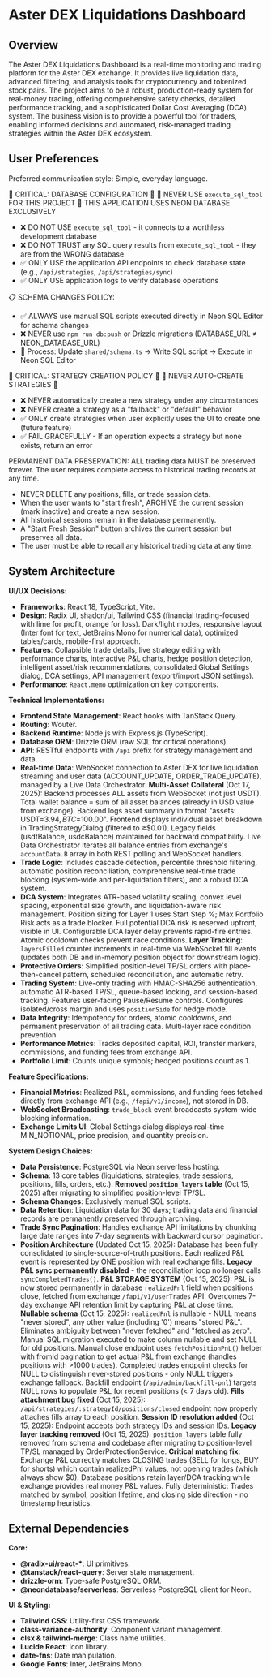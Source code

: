 # Aster DEX Liquidations Dashboard

## Overview
The Aster DEX Liquidations Dashboard is a real-time monitoring and trading platform for the Aster DEX exchange. It provides live liquidation data, advanced filtering, and analysis tools for cryptocurrency and tokenized stock pairs. The project aims to be a robust, production-ready system for real-money trading, offering comprehensive safety checks, detailed performance tracking, and a sophisticated Dollar Cost Averaging (DCA) system. The business vision is to provide a powerful tool for traders, enabling informed decisions and automated, risk-managed trading strategies within the Aster DEX ecosystem.

## User Preferences
Preferred communication style: Simple, everyday language.

🚨 CRITICAL: DATABASE CONFIGURATION 🚨
🛑 NEVER USE `execute_sql_tool` FOR THIS PROJECT 🛑
THIS APPLICATION USES NEON DATABASE EXCLUSIVELY

- ❌ DO NOT USE `execute_sql_tool` - it connects to a worthless development database
- ❌ DO NOT TRUST any SQL query results from `execute_sql_tool` - they are from the WRONG database
- ✅ ONLY USE the application API endpoints to check database state (e.g., `/api/strategies`, `/api/strategies/sync`)
- ✅ ONLY USE application logs to verify database operations

📋 SCHEMA CHANGES POLICY:
- ✅ ALWAYS use manual SQL scripts executed directly in Neon SQL Editor for schema changes
- ❌ NEVER use `npm run db:push` or Drizzle migrations (DATABASE_URL ≠ NEON_DATABASE_URL)
- 📝 Process: Update `shared/schema.ts` → Write SQL script → Execute in Neon SQL Editor

🚨 CRITICAL: STRATEGY CREATION POLICY 🚨
🛑 NEVER AUTO-CREATE STRATEGIES 🛑

- ❌ NEVER automatically create a new strategy under any circumstances
- ❌ NEVER create a strategy as a "fallback" or "default" behavior
- ✅ ONLY create strategies when user explicitly uses the UI to create one (future feature)
- ✅ FAIL GRACEFULLY - If an operation expects a strategy but none exists, return an error

PERMANENT DATA PRESERVATION: ALL trading data MUST be preserved forever. The user requires complete access to historical trading records at any time.
- NEVER DELETE any positions, fills, or trade session data.
- When the user wants to "start fresh", ARCHIVE the current session (mark inactive) and create a new session.
- All historical sessions remain in the database permanently.
- A "Start Fresh Session" button archives the current session but preserves all data.
- The user must be able to recall any historical trading data at any time.

## System Architecture

**UI/UX Decisions:**
- **Frameworks**: React 18, TypeScript, Vite.
- **Design**: Radix UI, shadcn/ui, Tailwind CSS (financial trading-focused with lime for profit, orange for loss). Dark/light modes, responsive layout (Inter font for text, JetBrains Mono for numerical data), optimized tables/cards, mobile-first approach.
- **Features**: Collapsible trade details, live strategy editing with performance charts, interactive P&L charts, hedge position detection, intelligent asset/risk recommendations, consolidated Global Settings dialog, DCA settings, API management (export/import JSON settings).
- **Performance**: `React.memo` optimization on key components.

**Technical Implementations:**
- **Frontend State Management**: React hooks with TanStack Query.
- **Routing**: Wouter.
- **Backend Runtime**: Node.js with Express.js (TypeScript).
- **Database ORM**: Drizzle ORM (raw SQL for critical operations).
- **API**: RESTful endpoints with `/api` prefix for strategy management and data.
- **Real-time Data**: WebSocket connection to Aster DEX for live liquidation streaming and user data (ACCOUNT_UPDATE, ORDER_TRADE_UPDATE), managed by a Live Data Orchestrator. **Multi-Asset Collateral** (Oct 17, 2025): Backend processes ALL assets from WebSocket (not just USDT). Total wallet balance = sum of all asset balances (already in USD value from exchange). Backend logs asset summary in format "assets: USDT=$3.94, BTC=$100.00". Frontend displays individual asset breakdown in TradingStrategyDialog (filtered to ≥$0.01). Legacy fields (usdtBalance, usdcBalance) maintained for backward compatibility. Live Data Orchestrator iterates all balance entries from exchange's `accountData.B` array in both REST polling and WebSocket handlers.
- **Trade Logic**: Includes cascade detection, percentile threshold filtering, automatic position reconciliation, comprehensive real-time trade blocking (system-wide and per-liquidation filters), and a robust DCA system.
- **DCA System**: Integrates ATR-based volatility scaling, convex level spacing, exponential size growth, and liquidation-aware risk management. Position sizing for Layer 1 uses Start Step %; Max Portfolio Risk acts as a trade blocker. Full potential DCA risk is reserved upfront, visible in UI. Configurable DCA layer delay prevents rapid-fire entries. Atomic cooldown checks prevent race conditions. **Layer Tracking**: `layersFilled` counter increments in real-time via WebSocket fill events (updates both DB and in-memory position object for downstream logic).
- **Protective Orders**: Simplified position-level TP/SL orders with place-then-cancel pattern, scheduled reconciliation, and automatic retry.
- **Trading System**: Live-only trading with HMAC-SHA256 authentication, automatic ATR-based TP/SL, queue-based locking, and session-based tracking. Features user-facing Pause/Resume controls. Configures isolated/cross margin and uses `positionSide` for hedge mode.
- **Data Integrity**: Idempotency for orders, atomic cooldowns, and permanent preservation of all trading data. Multi-layer race condition prevention.
- **Performance Metrics**: Tracks deposited capital, ROI, transfer markers, commissions, and funding fees from exchange API.
- **Portfolio Limit**: Counts unique symbols; hedged positions count as 1.

**Feature Specifications:**
- **Financial Metrics**: Realized P&L, commissions, and funding fees fetched directly from exchange API (e.g., `/fapi/v1/income`), not stored in DB.
- **WebSocket Broadcasting**: `trade_block` event broadcasts system-wide blocking information.
- **Exchange Limits UI**: Global Settings dialog displays real-time MIN_NOTIONAL, price precision, and quantity precision.

**System Design Choices:**
- **Data Persistence**: PostgreSQL via Neon serverless hosting.
- **Schema**: 13 core tables (liquidations, strategies, trade sessions, positions, fills, orders, etc.). **Removed `position_layers` table** (Oct 15, 2025) after migrating to simplified position-level TP/SL.
- **Schema Changes**: Exclusively manual SQL scripts.
- **Data Retention**: Liquidation data for 30 days; trading data and financial records are permanently preserved through archiving.
- **Trade Sync Pagination**: Handles exchange API limitations by chunking large date ranges into 7-day segments with backward cursor pagination.
- **Position Architecture** (Updated Oct 15, 2025): Database has been fully consolidated to single-source-of-truth positions. Each realized P&L event is represented by ONE position with real exchange fills. **Legacy P&L sync permanently disabled** - the reconciliation loop no longer calls `syncCompletedTrades()`. **P&L STORAGE SYSTEM** (Oct 15, 2025): P&L is now stored permanently in database `realizedPnl` field when positions close, fetched from exchange `/fapi/v1/userTrades` API. Overcomes 7-day exchange API retention limit by capturing P&L at close time. **Nullable schema** (Oct 15, 2025): `realizedPnl` is nullable - NULL means "never stored", any other value (including '0') means "stored P&L". Eliminates ambiguity between "never fetched" and "fetched as zero". Manual SQL migration executed to make column nullable and set NULL for old positions. Manual close endpoint uses `fetchPositionPnL()` helper with fromId pagination to get actual P&L from exchange (handles positions with >1000 trades). Completed trades endpoint checks for NULL to distinguish never-stored positions - only NULL triggers exchange fallback. Backfill endpoint (`/api/admin/backfill-pnl`) targets NULL rows to populate P&L for recent positions (< 7 days old). **Fills attachment bug fixed** (Oct 15, 2025): `/api/strategies/:strategyId/positions/closed` endpoint now properly attaches fills array to each position. **Session ID resolution added** (Oct 15, 2025): Endpoint accepts both strategy IDs and session IDs. **Legacy layer tracking removed** (Oct 15, 2025): `position_layers` table fully removed from schema and codebase after migrating to position-level TP/SL managed by OrderProtectionService. **Critical matching fix**: Exchange P&L correctly matches CLOSING trades (SELL for longs, BUY for shorts) which contain realizedPnl values, not opening trades (which always show $0). Database positions retain layer/DCA tracking while exchange provides real money P&L values. Fully deterministic: Trades matched by symbol, position lifetime, and closing side direction - no timestamp heuristics.

## External Dependencies

**Core:**
- **@radix-ui/react-\***: UI primitives.
- **@tanstack/react-query**: Server state management.
- **drizzle-orm**: Type-safe PostgreSQL ORM.
- **@neondatabase/serverless**: Serverless PostgreSQL client for Neon.

**UI & Styling:**
- **Tailwind CSS**: Utility-first CSS framework.
- **class-variance-authority**: Component variant management.
- **clsx & tailwind-merge**: Class name utilities.
- **Lucide React**: Icon library.
- **date-fns**: Date manipulation.
- **Google Fonts**: Inter, JetBrains Mono.
